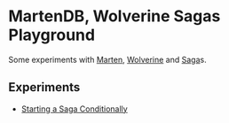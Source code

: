 # MartenDB, Wolverine Sagas Playground

Some experiments with [Marten](https://martendb.io), [Wolverine](https://wolverinefx.net) and [Saga](https://en.wikipedia.org/wiki/Long-running_transaction)s.

## Experiments

* [Starting a Saga Conditionally](src/StartSagaConditional)